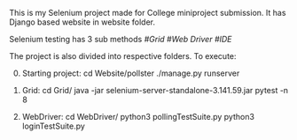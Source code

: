 This is my Selenium project made for College miniproject submission. It has Django based website in website folder. 

Selenium testing has 3 sub methods
  *#Grid*
  *#Web Driver*
  *#IDE*

The project is also divided into respective folders.
To execute:

  0. Starting project:
      cd Website/pollster
      ./manage.py runserver


  1. Grid:
      cd Grid/
      java -jar selenium-server-standalone-3.141.59.jar
      pytest -n 8

  2. WebDriver:
      cd WebDriver/
      python3 pollingTestSuite.py
      python3 loginTestSuite.py
